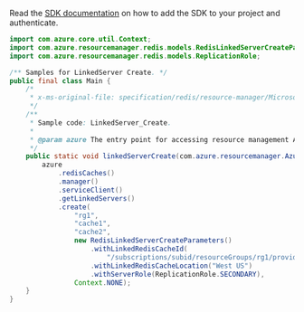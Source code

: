 Read the [SDK documentation](https://github.com/Azure/azure-sdk-for-java/blob/azure-resourcemanager_2.13.0/sdk/resourcemanager/azure-resourcemanager/README.md) on how to add the SDK to your project and authenticate.

```java
import com.azure.core.util.Context;
import com.azure.resourcemanager.redis.models.RedisLinkedServerCreateParameters;
import com.azure.resourcemanager.redis.models.ReplicationRole;

/** Samples for LinkedServer Create. */
public final class Main {
    /*
     * x-ms-original-file: specification/redis/resource-manager/Microsoft.Cache/stable/2021-06-01/examples/RedisCacheLinkedServer_Create.json
     */
    /**
     * Sample code: LinkedServer_Create.
     *
     * @param azure The entry point for accessing resource management APIs in Azure.
     */
    public static void linkedServerCreate(com.azure.resourcemanager.AzureResourceManager azure) {
        azure
            .redisCaches()
            .manager()
            .serviceClient()
            .getLinkedServers()
            .create(
                "rg1",
                "cache1",
                "cache2",
                new RedisLinkedServerCreateParameters()
                    .withLinkedRedisCacheId(
                        "/subscriptions/subid/resourceGroups/rg1/providers/Microsoft.Cache/Redis/cache2")
                    .withLinkedRedisCacheLocation("West US")
                    .withServerRole(ReplicationRole.SECONDARY),
                Context.NONE);
    }
}
```
